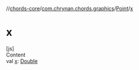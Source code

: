 //[chords-core](../../../index.md)/[com.chrynan.chords.graphics](../index.md)/[Point](index.md)/[x](x.md)



# x  
[js]  
Content  
val [x](x.md): [Double](https://kotlinlang.org/api/latest/jvm/stdlib/kotlin/-double/index.html)  



